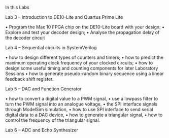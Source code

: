 In this Labs 


Lab 3 – Introduction to DE10-Lite and Quartus Prime Lite

• Program the Max 10 FPGA chip on the DE10-Lite board with your design;
• Explore and test your decoder design;
• Analyse the propagation delay of the decoder circuit

Lab 4 – Sequential circuits in SystemVerilog

• how to design different types of counters and timers;
• how to predict the maximum operating clock frequency of your clocked circuits;
• how to design some useful timing and counting components for later Laboratory
Sessions
• how to generate pseudo-random binary sequence using a linear feedback shift
register.

Lab 5 – DAC and Function Generator

• how to convert a digital value to a PWM signal,
• use a lowpass filter to turn the PWM signal into an analogue voltage,
• the SPI interface signals through ModelSim simulation,
• how to use SPI interface to send serial digital data to a DAC device,
• how to generate a triangular signal,
• how to control the frequency of the triangular signal.

Lab 6 – ADC and Echo Synthesizer
